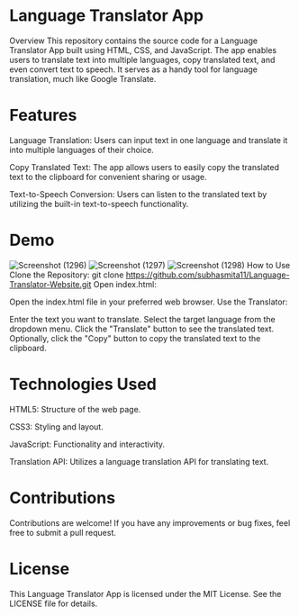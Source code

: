 # Language Translator App
Overview
This repository contains the source code for a Language Translator App built using HTML, CSS, and JavaScript. The app enables users to translate text into multiple languages, copy translated text, and even convert text to speech. It serves as a handy tool for language translation, much like Google Translate.

# Features
Language Translation: Users can input text in one language and translate it into multiple languages of their choice.

Copy Translated Text: The app allows users to easily copy the translated text to the clipboard for convenient sharing or usage.

Text-to-Speech Conversion: Users can listen to the translated text by utilizing the built-in text-to-speech functionality.

# Demo
![Screenshot (1296)](https://github.com/rks2601/Language-Translator/assets/122681297/32d59374-6ad7-4df3-a216-09db1426449e)
![Screenshot (1297)](https://github.com/rks2601/Language-Translator/assets/122681297/88ac503c-b390-4a76-af95-3585814a9198)
![Screenshot (1298)](https://github.com/rks2601/Language-Translator/assets/122681297/08f2088e-95f5-4f1a-aefe-3bca1a90501f)
How to Use
Clone the Repository:
git clone https://github.com/subhasmita11/Language-Translator-Website.git
Open index.html:

Open the index.html file in your preferred web browser.
Use the Translator:

Enter the text you want to translate.
Select the target language from the dropdown menu.
Click the "Translate" button to see the translated text.
Optionally, click the "Copy" button to copy the translated text to the clipboard.

# Technologies Used
HTML5: Structure of the web page.

CSS3: Styling and layout.

JavaScript: Functionality and interactivity.

Translation API: Utilizes a language translation API for translating text.

# Contributions
Contributions are welcome! If you have any improvements or bug fixes, feel free to submit a pull request.

# License
This Language Translator App is licensed under the MIT License. See the LICENSE file for details.


